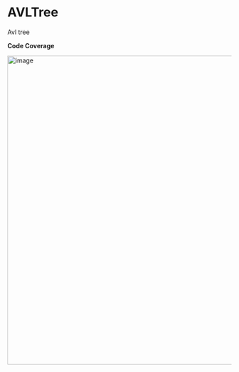 # AVLTree
Avl tree


**Code Coverage**


<img width="696" alt="image" src="https://user-images.githubusercontent.com/98443039/163696885-dc56ceb8-7425-43c6-8edc-feee5246be51.png">
